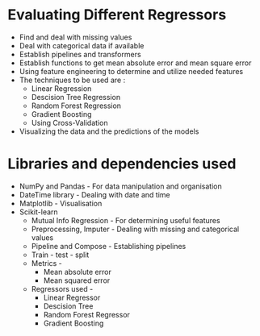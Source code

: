 # Evaluating Different Regressors
* Find and deal with missing values
* Deal with categorical data if available
* Establish pipelines and transformers
* Establish functions to get mean absolute error and mean square error
* Using feature engineering to determine and utilize needed features
* The techniques to be used are : 
  * Linear Regression
  * Descision Tree Regression
  * Random Forest Regression
  * Gradient Boosting
  * Using Cross-Validation
* Visualizing the data and the predictions of the models

# Libraries and dependencies used
* NumPy and Pandas - For data manipulation and organisation
* DateTime library - Dealing with date and time
* Matplotlib - Visualisation
* Scikit-learn
  * Mutual Info Regression - For determining useful features
  * Preprocessing, Imputer - Dealing with missing and categorical values
  * Pipeline and Compose - Establishing pipelines
  * Train - test - split
  * Metrics - 
    * Mean absolute error
    * Mean squared error
  * Regressors used -
      * Linear Regressor
      * Descision Tree
      * Random Forest Regressor
      * Gradient Boosting
